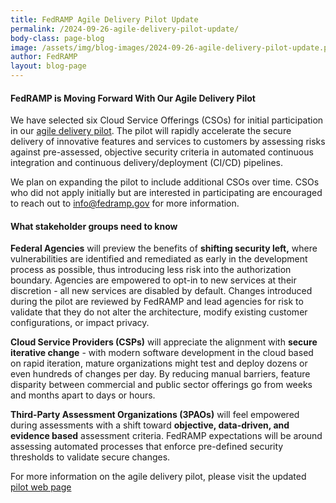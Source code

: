 ```yaml
---
title: FedRAMP Agile Delivery Pilot Update
permalink: /2024-09-26-agile-delivery-pilot-update/
body-class: page-blog
image: /assets/img/blog-images/2024-09-26-agile-delivery-pilot-update.png
author: FedRAMP
layout: blog-page
---
```

<h4>FedRAMP is Moving Forward With Our Agile Delivery Pilot</h4>

We have selected six Cloud Service Offerings (CSOs) for initial participation in our <a href="https://www.fedramp.gov/2024-07-10-launch-of-the-fedramp-pilot-program/" target="_blank" rel="noopener noreferrer">agile delivery pilot</a>. The pilot will rapidly accelerate the secure delivery of innovative features and services to customers by assessing risks against pre-assessed, objective security criteria in automated continuous integration and continuous delivery/deployment (CI/CD) pipelines.

We plan on expanding the pilot to include additional CSOs over time. CSOs who did not apply initially but are interested in participating are encouraged to reach out to <a href="info@fedramp.gov" target="_blank" rel="noopener noreferrer">info@fedramp.gov</a> for more information.

<h4>What stakeholder groups need to know</h4>

**Federal Agencies** will preview the benefits of **shifting security left,** where vulnerabilities are identified and remediated as early in the development process as possible, thus introducing less risk into the authorization boundary.  Agencies are empowered to opt-in to new services at their discretion - all new services are disabled by default. Changes introduced during the pilot are reviewed by FedRAMP and lead agencies for risk to validate that they do not alter the architecture, modify existing customer configurations, or impact privacy.

**Cloud Service Providers (CSPs)** will appreciate the alignment with **secure iterative change** - with modern software development in the cloud based on rapid iteration, mature organizations might test and deploy dozens or even hundreds of changes per day. By reducing manual barriers, feature disparity between commercial and public sector offerings go from weeks and months apart to days or hours.

**Third-Party Assessment Organizations (3PAOs)** will feel empowered during assessments with a shift toward **objective, data-driven, and evidence based** assessment criteria. FedRAMP expectations will be around assessing automated processes that enforce pre-defined security thresholds to validate secure changes.

For more information on the agile delivery pilot, please visit the updated <a href="https://www.fedramp.gov/agile-delivery-pilot-non-blocking-change-request-phase1/" target="_blank" rel="noopener noreferrer">pilot web page</a>
